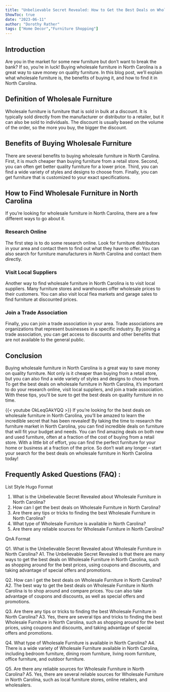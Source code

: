 ```yaml
---
title: "Unbelievable Secret Revealed: How to Get the Best Deals on Wholesale Furniture in North Carolina!"
ShowToc: true 
date: "2023-06-11"
author: "Dorothy Rather" 
tags: ["Home Decor","Furniture Shopping"]
---
```

## Introduction
Are you in the market for some new furniture but don’t want to break the bank? If so, you’re in luck! Buying wholesale furniture in North Carolina is a great way to save money on quality furniture. In this blog post, we’ll explain what wholesale furniture is, the benefits of buying it, and how to find it in North Carolina. 

## Definition of Wholesale Furniture
Wholesale furniture is furniture that is sold in bulk at a discount. It is typically sold directly from the manufacturer or distributor to a retailer, but it can also be sold to individuals. The discount is usually based on the volume of the order, so the more you buy, the bigger the discount. 

## Benefits of Buying Wholesale Furniture
There are several benefits to buying wholesale furniture in North Carolina. First, it is much cheaper than buying furniture from a retail store. Second, you can often get better quality furniture for a lower price. Third, you can find a wide variety of styles and designs to choose from. Finally, you can get furniture that is customized to your exact specifications. 

## How to Find Wholesale Furniture in North Carolina
If you’re looking for wholesale furniture in North Carolina, there are a few different ways to go about it. 

### Research Online
The first step is to do some research online. Look for furniture distributors in your area and contact them to find out what they have to offer. You can also search for furniture manufacturers in North Carolina and contact them directly. 

### Visit Local Suppliers
Another way to find wholesale furniture in North Carolina is to visit local suppliers. Many furniture stores and warehouses offer wholesale prices to their customers. You can also visit local flea markets and garage sales to find furniture at discounted prices. 

### Join a Trade Association
Finally, you can join a trade association in your area. Trade associations are organizations that represent businesses in a specific industry. By joining a trade association, you can get access to discounts and other benefits that are not available to the general public. 

## Conclusion
Buying wholesale furniture in North Carolina is a great way to save money on quality furniture. Not only is it cheaper than buying from a retail store, but you can also find a wide variety of styles and designs to choose from. To get the best deals on wholesale furniture in North Carolina, it’s important to do your research online, visit local suppliers, and join a trade association. With these tips, you’ll be sure to get the best deals on quality furniture in no time.

{{< youtube OkLeqGAkYQQ >}} 
If you’re looking for the best deals on wholesale furniture in North Carolina, you’ll be amazed to learn the incredible secret that has been revealed! By taking the time to research the furniture market in North Carolina, you can find incredible deals on furniture that will fit your budget and needs. You can find amazing deals on both new and used furniture, often at a fraction of the cost of buying from a retail store. With a little bit of effort, you can find the perfect furniture for your home or business at a fraction of the price. So don’t wait any longer – start your search for the best deals on wholesale furniture in North Carolina today!

## Frequently Asked Questions (FAQ) :
List Style Hugo Format

1. What is the Unbelievable Secret Revealed about Wholesale Furniture in North Carolina?
2. How can I get the best deals on Wholesale Furniture in North Carolina?
3. Are there any tips or tricks to finding the best Wholesale Furniture in North Carolina?
4. What type of Wholesale Furniture is available in North Carolina?
5. Are there any reliable sources for Wholesale Furniture in North Carolina?

QnA Format

Q1. What is the Unbelievable Secret Revealed about Wholesale Furniture in North Carolina? 
A1. The Unbelievable Secret Revealed is that there are many ways to get the best deals on Wholesale Furniture in North Carolina, such as shopping around for the best prices, using coupons and discounts, and taking advantage of special offers and promotions.

Q2. How can I get the best deals on Wholesale Furniture in North Carolina? 
A2. The best way to get the best deals on Wholesale Furniture in North Carolina is to shop around and compare prices. You can also take advantage of coupons and discounts, as well as special offers and promotions.

Q3. Are there any tips or tricks to finding the best Wholesale Furniture in North Carolina?
A3. Yes, there are several tips and tricks to finding the best Wholesale Furniture in North Carolina, such as shopping around for the best prices, using coupons and discounts, and taking advantage of special offers and promotions.

Q4. What type of Wholesale Furniture is available in North Carolina?
A4. There is a wide variety of Wholesale Furniture available in North Carolina, including bedroom furniture, dining room furniture, living room furniture, office furniture, and outdoor furniture.

Q5. Are there any reliable sources for Wholesale Furniture in North Carolina? 
A5. Yes, there are several reliable sources for Wholesale Furniture in North Carolina, such as local furniture stores, online retailers, and wholesalers.


